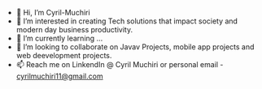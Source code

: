 - 👋 Hi, I’m  Cyril-Muchiri
- 👀 I’m interested in creating Tech solutions that impact society and modern day business productivity.
- 🌱 I’m currently learning ...
- 💞️ I’m looking to collaborate on Javav Projects, mobile app projects and web deevelopment projects.
- 📫 Reach me on LinkendIn @ Cyril Muchiri or personal email - cyrilmuchiri11@gmail.com

<!---
Cyril-Muchiri/Cyril-Muchiri is a ✨ special ✨ repository because its `README.md` (this file) appears on your GitHub profile.
You can click the Preview link to take a look at your changes.
--->

